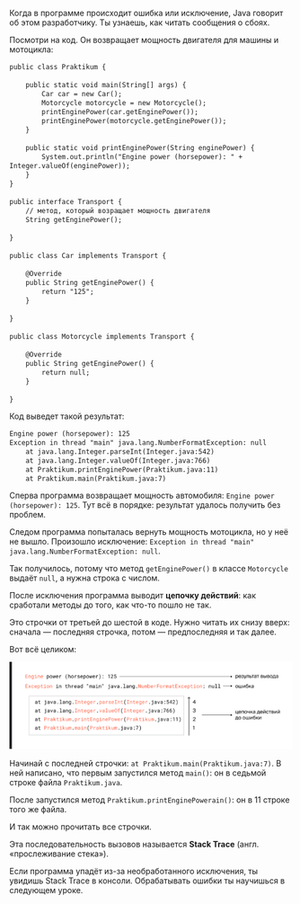 Когда в программе происходит ошибка или исключение, Java говорит об этом разработчику. Ты узнаешь, как читать сообщения о сбоях.

Посмотри на код. Он возвращает мощность двигателя для машины и мотоцикла:



```
public class Praktikum {

    public static void main(String[] args) {
        Car car = new Car();
        Motorcycle motorcycle = new Motorcycle();
        printEnginePower(car.getEnginePower());
        printEnginePower(motorcycle.getEnginePower());
    }

    public static void printEnginePower(String enginePower) {
        System.out.println("Engine power (horsepower): " + Integer.valueOf(enginePower));
    }
}

public interface Transport {
    // метод, который возращает мощность двигателя
    String getEnginePower();

}

public class Car implements Transport {

    @Override
    public String getEnginePower() {
        return "125";
    }

}

public class Motorcycle implements Transport {

    @Override
    public String getEnginePower() {
        return null;
    }

} 
```

Код выведет такой результат:



```
Engine power (horsepower): 125
Exception in thread "main" java.lang.NumberFormatException: null
    at java.lang.Integer.parseInt(Integer.java:542)
    at java.lang.Integer.valueOf(Integer.java:766)
    at Praktikum.printEnginePower(Praktikum.java:11)
    at Praktikum.main(Praktikum.java:7) 
```

Сперва программа возвращает мощность автомобиля: `Engine power (horsepower): 125`. Тут всё в порядке: результат удалось получить без проблем.

Следом программа попыталась вернуть мощность мотоцикла, но у неё не вышло. Произошло исключение: `Exception in thread "main" java.lang.NumberFormatException: null`.

Так получилось, потому что метод `getEnginePower()` в классе `Motorcycle` выдаёт `null`, а нужна строка с числом.

После исключения программа выводит **цепочку действий**: как сработали методы до того, как что-то пошло не так.

Это строчки от третьей до шестой в коде. Нужно читать их снизу вверх: сначала — последняя строчка, потом — предпоследняя и так далее.

Вот всё целиком:

![img_3.png](img%2Fimg_3.png)

Начинай с последней строчки: `at Praktikum.main(Praktikum.java:7)`. В ней написано, что первым запустился метод `main()`: он в седьмой строке файла `Praktikum.java`.

После запустился метод `Praktikum.printEnginePowerain()`: он в 11 строке того же файла.

И так можно прочитать все строчки.

Эта последовательность вызовов называется **Stack Trace** (англ. «прослеживание стека»).

Если программа упадёт из-за необработанного исключения, ты увидишь Stack Trace в консоли. Обрабатывать ошибки ты научишься в следующем уроке.